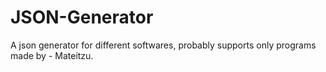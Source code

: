 # JSON-Generator
A json generator for different softwares, probably supports only programs made by - Mateitzu.
